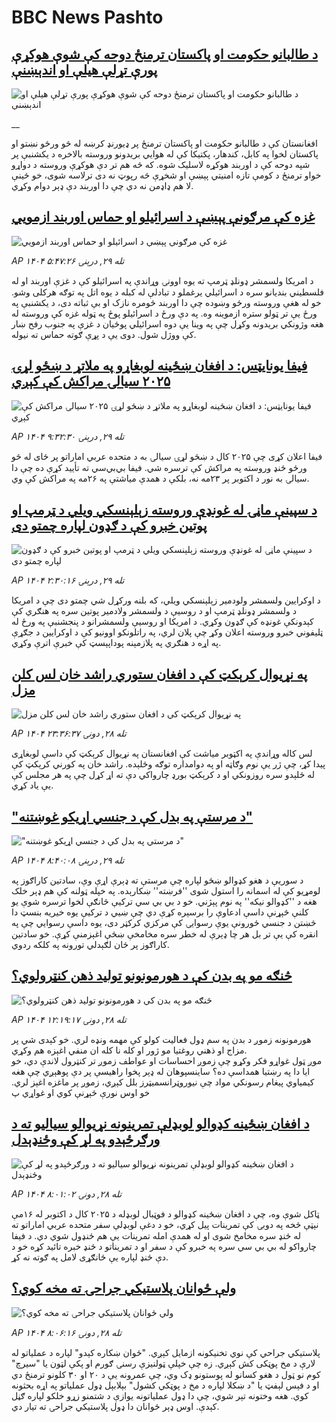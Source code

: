 # BBC News Pashto## [د طالبانو حکومت او پاکستان ترمنځ دوحه کې شوې هوکړې پورې تړلې هیلې او اندېښنې](https://www.bbc.co.uk/pashto/live/c4gp5p4yzy9t?at_medium=RSS&at_campaign=rss?at_campaign=githubrss)![د طالبانو حکومت او پاکستان ترمنځ دوحه کې شوې هوکړې پورې تړلې هیلې او اندېښنې](https://ichef.bbci.co.uk/ace/standard/240/cpsprodpb/2404/live/4d324e30-ac7c-11f0-aa13-0b0479f6f42a.jpg)__افغانستان کې د طالبانو حکومت او پاکستان ترمنځ پر ډیورنډ کرښه له څو ورځو نښتو او پاکستان لخوا په کابل، کندهار، پکتیکا کې له هوايي بریدونو وروسته بالاخره د یکشنبې پر شپه دوحه کې د اوربند هوکړه لاسلیک شوه.  که څه هم تر دې هوکړې وروسته د دواړو خواو ترمنځ د کومې تازه امنیتي پېښې او شخړې څه رپوټ نه دی ترلاسه شوی، خو ځینې لا هم ډاډمن نه دي چې دا اوربند دې ډېر دوام وکړي.‌## [غزه کې مرګونې پېښې د اسرائیلو او حماس اوربند ازمويي](https://www.bbc.com/pashto/articles/cvg7p27yg67o?at_medium=RSS&at_campaign=rss?at_campaign=githubrss)![غزه کې مرګونې پېښې د اسرائیلو او حماس اوربند ازمويي](https://ichef.bbci.co.uk/ace/ws/240/cpsprodpb/164b/live/a06e0080-ada8-11f0-aa13-0b0479f6f42a.jpg)_AP ۱۴۰۴ تله ۲۹, درېنۍ ۵:۴۷:۲۶_د امریکا ولسمشر ډونلډ ټرمپ ته يوه اوونۍ وړاندې په اسرائیلو کې د غزې اوربند او له فلسطیني بنديانو سره د اسرائیلي يرغملو د تبادلې له کبله د يوه اتل په توګه هرکلی وشو. خو له هغې وروسته ورځو وښوده چې دا اوربند څومره نازک او بې ثباته دی، د يکشنبې په ورځ یې تر ټولو ستره ازموينه وه. په دې ورځ د اسرائیلو پوځ په ټوله غزه کې وروسته له هغه وژونکي بریدونه وکړل چې په وينا یې دوه اسرائیلي پوځيان د غزې په جنوب رفح ښار کې ووژل شول. دوی یې د پړې ګوته حماس ته نيوله.## [فیفا یونایټس: د افغان ښځینه لوبغاړو په ملاتړ د ښځو لړۍ ۲۰۲۵ سیالۍ مراکش کې کېږي](https://www.bbc.com/pashto/articles/ce8gy10p38do?at_medium=RSS&at_campaign=rss?at_campaign=githubrss)![فیفا یونایټس: د افغان ښځینه لوبغاړو په ملاتړ د ښځو لړۍ ۲۰۲۵ سیالۍ مراکش کې کېږي](https://ichef.bbci.co.uk/ace/ws/240/cpsprodpb/3393/live/a1e85750-ae5f-11f0-ba75-093eca1ac29b.jpg)_AP ۱۴۰۴ تله ۲۹, درېنۍ ۹:۳۲:۳۰_فیفا اعلان کړی چې ۲۰۲۵ کال د ښځو لړۍ سیالۍ به د متحده عربي اماراتو پر ځای له څو ورځو ځنډ وروسته په مراکش کې ترسره شي.
فیفا بي‌بي‌سي ته تأیید کړې ده چې دا سیالۍ به نور د اکتوبر پر ۲۳مه نه، بلکې د همدې میاشتې په ۲۶مه په مراکش کې وي.## [د سپينې ماڼۍ له غونډې وروسته زېلېنسکي ويلي د ټرمپ او پوتين خبرو کې د ګډون لپاره چمتو دی](https://www.bbc.com/pashto/articles/cjd0ev9dm75o?at_medium=RSS&at_campaign=rss?at_campaign=githubrss)![د سپينې ماڼۍ له غونډې وروسته زېلېنسکي ويلي د ټرمپ او پوتين خبرو کې د ګډون لپاره چمتو دی](https://ichef.bbci.co.uk/ace/ws/240/cpsprodpb/58d9/live/60f11280-ae25-11f0-9df4-d71e6bfd3da7.jpg)_AP ۱۴۰۴ تله ۲۹, درېنۍ ۲:۳۰:۱۶_د اوکرايين ولسمشر ولودمير زېلېنسکي ويلي، که بلنه ورکړل شي چمتو دی چې د امریکا د ولسمشر ډونلډ ټرمپ او د روسیې د ولسمشر ولادمير پوتين سره په هنګري کې کېدونکې غونډه کې ګډون وکړي. د امریکا او روسيې ولسمشرانو د پنجشنبې په ورځ له ټليفوني خبرو وروسته اعلان وکړ چې پلان لري، په راتلونکو اوونيو کې د اوکرايين د جګړې په اړه د هنګري په پلازمېنه پوداپېسټ کې خبرې اترې وکړي.## [په نړیوال کرېکټ کې د افغان ستوري راشد خان لس کلن مزل](https://www.bbc.com/pashto/articles/cvgd4n09kpdo?at_medium=RSS&at_campaign=rss?at_campaign=githubrss)![په نړیوال کرېکټ کې د افغان ستوري راشد خان لس کلن مزل](https://ichef.bbci.co.uk/ace/ws/240/cpsprodpb/77c6/live/41713cd0-adc8-11f0-9704-87425431ad41.jpg)_AP ۱۴۰۴ تله ۲۸, دونۍ ۲۳:۳۶:۳۷_لس کاله وړاندې په اکټوبر میاشت کې افغانستان په نړیوال کرېکټ کې داسې لوبغاړی پیدا کړ، چې ژر یې نوم وګاټه او په دوامداره توګه وځلېده.
راشد خان په کورني کرېکټ کې له ځلېدو سره روزونکي او د کرېکټ بورډ چارواکي دې ته اړ کړل چې په هر مجلس کې یې یاد کړي.## ["د مرستې په بدل کې د جنسي اړیکو غوښتنه"](https://www.bbc.com/pashto/articles/c4g797rj226o?at_medium=RSS&at_campaign=rss?at_campaign=githubrss)!["د مرستې په بدل کې د جنسي اړیکو غوښتنه"](https://ichef.bbci.co.uk/ace/ws/240/cpsprodpb/a10f/live/a388e550-a9e8-11f0-b2a1-6f537f66f9aa.jpg)_AP ۱۴۰۴ تله ۲۹, درېنۍ ۸:۴۰:۰۸_د سوریې د هغو کډوالو ښځو لپاره چې مرستې ته ډېرې اړې وې، سادتین کاراګوز په لومړیو کې له اسمانه را استول شوی ''فرښته'' ښکارېده. په خپله ټولنه کې هم ډېر خلک هغه د ''کډوالو نیکه'' په نوم پېژني. خو د بي بي سي ترکیې څانګې لخوا ترسره شوې یو کلنې څېړنې داسې ادعاوې را برسېره کړې دي چې ښيي د ترکیې یوه خیریه بنسټ دا څښتن د جنسي ځورونې یوې رسوايۍ کې مرکزي کرکټر دی، یوه داسې رسوايي چې په انقره کې یې تر بل هر چا ډېرې له خطر سره مخامخې ښځې اغېزمنې کړې. خو سادتین کاراګوز پر ځان لګېدلي تورونه په کلکه ردوي.## [څنګه مو په بدن کې د هورمونونو تولید ذهن کنټرولوي؟](https://www.bbc.com/pashto/articles/cq6z232n5dyo?at_medium=RSS&at_campaign=rss?at_campaign=githubrss)![څنګه مو په بدن کې د هورمونونو تولید ذهن کنټرولوي؟](https://ichef.bbci.co.uk/ace/ws/240/cpsprodpb/ec8c/live/b85bcbc0-a9af-11f0-b2a1-6f537f66f9aa.jpg)_AP ۱۴۰۴ تله ۲۸, دونۍ ۱۲:۱۹:۱۷_هورمونونه زموږ د بدن په سم ډول فعالیت کولو کې مهمه ونډه لري. خو کېدی شي پر مزاج او ذهني روغتیا مو ژور او کله نا کله ان منفي اغېزه هم وکړي.  
موږ ټول غواړو فکر وکړو چې زموږ احساسات او عواطف زموږ تر کنټرول لاندې دي، خو ایا دا په رښتیا همداسې ده؟
ساینسپوهان له ډېر پخوا راهیسې پر دې پوهېږي چې هغه کیمیاوي پیغام رسونکي مواد چې نیوروټرانسمیټرز بلل کېږي، زموږ پر ماغزه اغېز لري.
خو اوس نورې څېړنې کوي او غواړي پ## [د افغان ښځینه کډوالو لوبډلې تمرینونه نړیوالو سیالیو ته د ورګرځېدو په لړ کې وځنډېدل](https://www.bbc.com/pashto/articles/cy5qldg9vgko?at_medium=RSS&at_campaign=rss?at_campaign=githubrss)![د افغان ښځینه کډوالو لوبډلې تمرینونه نړیوالو سیالیو ته د ورګرځېدو په لړ کې وځنډېدل](https://ichef.bbci.co.uk/ace/ws/240/cpsprodpb/6a99/live/21c39760-ab5d-11f0-aa13-0b0479f6f42a.jpg)_AP ۱۴۰۴ تله ۲۸, دونۍ ۸:۰۱:۰۲_ټاکل شوې وه، چې د افغان ښځینه کډوالو د فوټبال لوبډله د ۲۰۲۵ کال د اکتوبر له ۱۶مې نېټې څخه په دوبۍ کې تمرینات پیل کړي، خو د دغې لوبډلې سفر متحده عربي اماراتو ته له ځنډ سره مخامخ شوی او له همدې امله تمرینات یې هم ځنډول شوي دي.
د فیفا چارواکو له بي بي سي سره په خبرو کې د سفر او د تمریناتو د ځنډ خبره تائید کړه خو د دې ځنډ لپاره یې ځانګړی لامل په ګوته نه کړ.## [ ولې ځوانان پلاستيکي جراحۍ ته مخه کوي؟](https://www.bbc.com/pashto/articles/cgqly52zdklo?at_medium=RSS&at_campaign=rss?at_campaign=githubrss)![ ولې ځوانان پلاستيکي جراحۍ ته مخه کوي؟](https://ichef.bbci.co.uk/ace/ws/240/cpsprodpb/093e/live/8c737020-ab59-11f0-b2a1-6f537f66f9aa.jpg)_AP ۱۴۰۴ تله ۲۸, دونۍ ۸:۰۶:۱۶_پلاستیکي جراحي کې نوي‌ تخنیکونه ازمایل کېږي. "ځوان ښکاره کېدو" لپاره د عملیاتو له لارې د مخ پوټکی کش کېږي.
زه چې خپلې ټولنیزې رسنۍ ګورم او پکې لټون یا "سیرچ" کوم نو ټول د هغو کسانو له پوستونو ډک وي، چې عمرونه یې د ۲۰ او ۳۰ کلونو ترمنځ دي او د فېس لېفټ یا "د ښکلا لپاره د مخ د پوټکي کشول"  بېلابېل ډول عملیاتو په اړه بحثونه کوي.
هغه وختونه تېر شوي، چې دا ډول عملیاتونه یوازې د شتمنو زړو خلکو لپاره ګڼل کېدې. اوس ډېر ځوانان دا ډول پلاستیکي جراحۍ ته تیار دي.